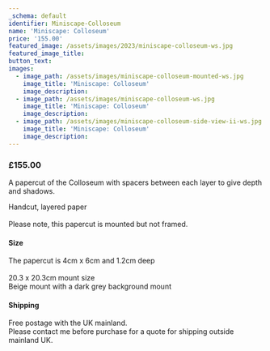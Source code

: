 ```yaml
---
_schema: default
identifier: Miniscape-Colloseum
name: 'Miniscape: Colloseum'
price: '155.00'
featured_image: /assets/images/2023/miniscape-colloseum-ws.jpg
featured_image_title:
button_text:
images:
  - image_path: /assets/images/miniscape-colloseum-mounted-ws.jpg
    image_title: 'Miniscape: Colloseum'
    image_description:
  - image_path: /assets/images/miniscape-colloseum-ws.jpg
    image_title: 'Miniscape: Colloseum'
    image_description:
  - image_path: /assets/images/miniscape-colloseum-side-view-ii-ws.jpg
    image_title: 'Miniscape: Colloseum'
    image_description:
---
```

### **£155.00**



A papercut of the Colloseum with spacers between each layer to give depth and shadows.

Handcut, layered paper<br><br>Please note, this papercut is mounted but not framed.

#### Size

The papercut is 4cm x 6cm and 1.2cm deep<br><br>20\.3 x 20.3cm mount size<br>Beige mount with a dark grey background mount

#### Shipping

Free postage with the UK mainland.<br>Please contact me before purchase for a quote for shipping outside mainland UK.